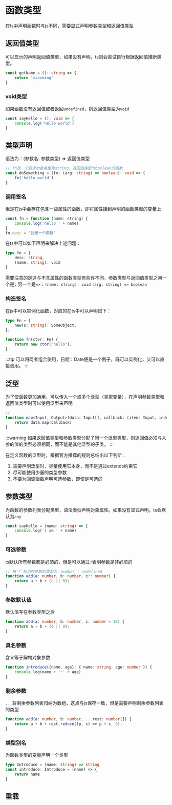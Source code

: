 # 函数类型

在ts中声明函数时与js不同，需要显式声明参数类型和返回值类型

## 返回值类型

可以显示的声明返回值类型，如果没有声明，ts则会尝试自行根据返回值推断类型。

```ts
const getName = (): string => {
    return 'xiaoming'
}
```

### void类型

如果函数没有返回值或者返回`undefined`，则返回值类型为`void`

```ts
const sayHello = (): void => {
    console.log('hello world')
}
```

## 类型声明

语法为：(参数名: 参数类型) => 返回值类型

```ts
// fn是一个要求参数类型为string，返回值类型为boolean的函数
const doSomething = (fn: (arg: string) => boolean): void => {
    fn('hello world')
}
```

### 调用签名

但是在js中会存在包含一些属性的函数，即将属性挂到声明的函数类型的变量上

```js
const fn = function (name: string) {
    console.log('hello ' + name)
}
fn.desc = '我是一个函数'
```

在ts中可以如下声明来解决上述问题：

```ts
type fn = {
    desc: string,
    (name: string): void
}
```

需要注意的是这与不含属性的函数类型有些许不同，参数类型与返回值类型之间一个是`:`
另一个是`=>`：`(name: string): void` `(arg: string) => boolean`

### 构造签名

在js中可以实例化函数，对应的在ts中可以声明如下：

```ts
type Fn = {
    new(s: string): SomeObject;
};

function fn(ctor: Fn) {
    return new ctor("hello");
}
```

:::tip
可以将两者组合使用，日期：Date便是一个例子，既可以实例化，又可以直接调用。
:::

## 泛型

为了使函数更加通用，可以传入一个或多个泛型（类型变量），在声明参数类型和返回值类型时可以使用泛型来声明

```ts
// 
function map<Input, Output>(data: Input[], callback: (item: Input, index: number) => Output): Output[] {
    return data.map(callback)
}
```

:::warning
如果返回值类型和参数类型分配了同一个泛型类型，则返回值必须与入参的值的类型必须相同，而不能是其他泛型的子类。
:::

在定义函数的泛型时，根据官方推荐的规则总结出以下判断：

1. 需要声明泛型时，尽量使用它本身，而不是通过extends约束它
2. 尽可能使用少量的类型参数
3. 不要为回调函数声明可选参数，即使是可选的

## 参数类型

为函数的参数列表分配类型，语法类似声明对象属性。如果没有显式声明，ts会默认为`any`

```ts
const sayHello = (name: string) => {
    console.log('i am ' + name)
}
```

### 可选参数

ts默认所有参数都是必须的，但是可以通过`?`表明参数是非必须的

```ts
// 被`?`标记的参数的类型为：number | undefined
function add(a: number, b: number, c?: number) {
    return a + b + (c || 0);
}
```

### 参数默认值

默认值写在参数类型之后

```ts
function add(a: number, b: number, c: number = 10) {
    return a + b + (c || 0);
}
```

### 具名参数

含义等于解构对象参数

```ts
function introduce({name, age}: { name: string, age: number }) {
    console.log(name + ':' + age)
}
```

### 剩余参数

`...`将剩余参数列表归纳为数组，这点与js保存一致，但是需要声明剩余参数列表的类型

```ts
function add(a: number, b: number, ...rest: number[]) {
    return a + b + rest.reduce((p, c) => p + c, 0);
}
```

### 类型别名

为函数类型的变量声明一个类型

```ts
type Introduce = (name: string) => string
const introduce: Introduce = (name) => {
    return name
}
```

## 重载





